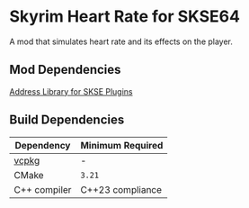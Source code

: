 # Skyrim Heart Rate for SKSE64

A mod that simulates heart rate and its effects on the player.

## Mod Dependencies
[Address Library for SKSE Plugins](https://www.nexusmods.com/skyrimspecialedition/mods/32444)

## Build Dependencies

| Dependency                                  | Minimum Required |
|---------------------------------------------|------------------|
| [vcpkg](https://github.com/microsoft/vcpkg) | -                |
| CMake                                       | `3.21`           |
| C++ compiler                                | C++23 compliance |
